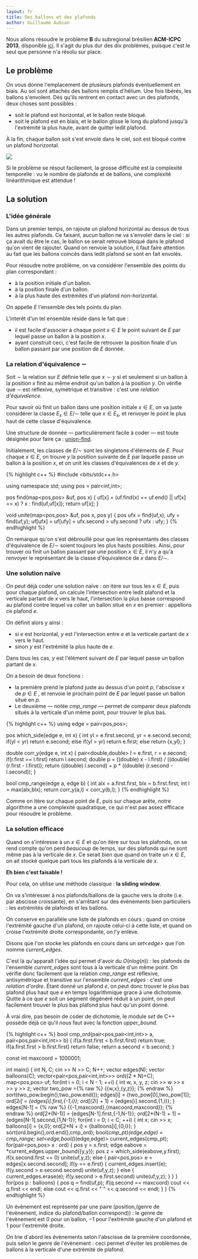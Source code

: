 ```yaml
---
layout: fr
title: Des ballons et des plafonds
author: Guillaume Aubian
---
```


<style TYPE="text/css">
code.has-jax {font: inherit; font-size: 100%; background: inherit; border: inherit;}
</style>
<script type="text/x-mathjax-config">
MathJax.Hub.Config({
    tex2jax: {
        inlineMath: [['$','$'], ['\\(','\\)']],
        skipTags: ['script', 'noscript', 'style', 'textarea', 'pre'] // removed 'code' entry
    }
});
MathJax.Hub.Queue(function() {
    var all = MathJax.Hub.getAllJax(), i;
    for(i = 0; i < all.length; i += 1) {
        all[i].SourceElement().parentNode.className += ' has-jax';
    }
});
</script>
<script type="text/javascript" src="http://cdn.mathjax.org/mathjax/latest/MathJax.js?config=TeX-AMS-MML_HTMLorMML"></script>

Nous allons résoudre le problème **B** du subregional brésilien **ACM-ICPC 2013**, disponible [ici](http://codeforces.com/gym/101473/attachments/download/5792/20132014-acmicpc-brazil-subregional-programming-contest-en.pdf). Il s'agit du plus dur des dix problèmes, puisque c'est le seul que personne n'a résolu sur place.

## Le problème

On vous donne l'emplacement de plusieurs plafonds éventuellement en biais. Au sol sont attachés des ballons remplis d'hélium. Une fois libérés, les ballons s'envolent. Dès qu'ils rentrent en contact avec un des plafonds, deux choses sont possibles :

* soit le plafond est horizontal, et le ballon reste bloqué.
* soit le plafond est en biais, et le ballon glisse le long du plafond jusqu'à l'extrémité la plus haute, avant de quitter ledit plafond.

À la fin, chaque ballon soit s'est envolé dans le ciel, soit est bloqué contre un plafond horizontal.

<img src="/fr/images/ballonsplafonds/grid_balloons.svg" style="float: center"/>

Si le problème se résout facilement, la grosse difficulté est la complexité temporelle : vu le nombre de plafonds et de ballons, une complexité linéarithmique est attendue !

## La solution

### L'idée générale

Dans un premier temps, on rajoute un plafond horizontal au dessus de tous les autres plafonds. Ce faisant, aucun ballon ne va s'envoler dans le ciel : si ça avait du être le cas, le ballon se serait retrouvé bloqué dans le plafond qu'on vient de rajouter. Quand on renvoie la solution, il faut faire attention au fait que les ballons coincés dans ledit plafond se sont en fait envolés.

Pour résoudre notre problème, on va considérer l'ensemble des points du plan correspondant :
* à la position initiale d'un ballon.
* à la position finale d'un ballon.
* à la plus haute des extrémités d'un plafond non-horizontal.

On appelle $E$ l'ensemble des tels points du plan.

L'interêt d'un tel ensemble réside dans le fait que :
* il est facile d'associer à chaque point $x \in E$ le point suivant de $E$ par lequel passe un ballon à la position $x$.
* ayant construit ceci, c'est facile de retrouver la position finale d'un ballon passant par une position de $E$ donnée.

### La relation d'équivalence $\sim$

Soit $\sim$ la relation sur $E$ définie telle que $x \sim y$ si et seulement si un ballon à la position $x$ finit au même endroit qu'un ballon à la position $y$. On vérifie que $\sim$ est réflexive, symétrique et transitive : c'est une *relation d'équivalence*.

Pour savoir où finit un ballon dans une position initiale $x \in E$, on va juste considérer la classe $E_{x} \in E / \sim$ telle que $x \in E_{x}$, et renvoyer le point le plus haut de cette classe d'équivalence.

Une structure de donnée — particulièrement facile à coder — est toute désignée pour faire ça : [union-find](https://fr.wikipedia.org/wiki/Union-find).

Initialement, les classes de $E / \sim$ sont les singletons d'éléments de $E$. Pour chaque $x \in E$, on trouve $y$ la position suivante de $E$ par laquelle passe un ballon à la position $x$, et on unit les classes d'équivalences de $x$ et de $y$.

{% highlight c++ %}
#include <bits/stdc++.h>

using namespace std;
using pos = pair<int,int>;

pos find(map<pos,pos> &uf, pos x) {
    uf[x] = (uf.find(x) == uf.end() || uf[x] == x) ? x : find(uf,uf[x]);
    return uf[x];
}

void unite(map<pos,pos> &uf, pos x, pos y) {
    pos ufx = find(uf,x), ufy = find(uf,y);
    uf[ufx] = uf[ufy] = ufx.second > ufy.second ? ufx : ufy;
}
{% endhighlight %}

On remarque qu'on s'est débrouillé pour que les représentants des classes d'équivalence de $E / \sim$ soient toujours les plus hauts possibles. Ainsi, pour trouver où finit un ballon passant par une position $x \in E$, il n'y a qu'à renvoyer le représentant de la classe d'équivalence de $x$ dans $E / \sim$.

### Une solution naïve

On peut déjà coder une solution naïve : on itère sur tous les $x \in E$, puis pour chaque plafond, on calcule l'intersection entre ledit plafond et la verticale partant de $x$ vers le haut, l'intersection la plus basse correspond au plafond contre lequel va coller un ballon situé en $x$ en premier : appellons ce plafond $e$.

On définit alors y ainsi :
* si $e$ est horizontal, $y$ est l'intersection entre $e$ et la verticale partant de $x$ vers le haut.
* sinon $y$ est l'extrémité la plus haute de $e$.

Dans tous les cas, $y$ est l'élément suivant de $E$ par lequel passe un ballon partant de $x$.

On a besoin de deux fonctions :
* la première prend le plafond juste au dessus d'un point $p$, l'abscisse $x$ de $p \in E$ , et renvoie le prochain point de $E$ par lequel passe un ballon situé en $p$.
* Le deuxième — notée *cmp_range* — permet de comparer deux plafonds situés à la verticale d'un même point, pour trouver le plus bas.

{% highlight c++ %}
using edge = pair<pos,pos>;

pos which_side(edge e, int x) {
    int yl = e.first.second, yr = e.second.second;
    if(yl < yr) return e.second;
    else if(yl > yr) return e.first;
    else return {x,yl};
}

double corr_y(edge e, int x) {
    pair<double,double> l = e.first, r = e.second;
    if(r.first == l.first) return l.second;
    double p = ((double) x - l.first) / ((double) (r.first - l.first)); 
    return ((double) l.second) + p * ((double) (r.second - l.second));
}

bool cmp_range(edge a, edge b) {
    int alx = a.first.first, blx = b.first.first;
    int l = max(alx,blx);
    return corr_y(a,l) < corr_y(b,l);
}
{% endhighlight %}

Comme on itère sur chaque point de $E$, puis sur chaque arête, notre algorithme a une complexité quadratique, ce qui n'est pas assez efficace pour résoudre le problème.

### La solution efficace

Quand on s'intéresse à un $x \in E$ et qu'on itère sur tous les plafonds, on se rend compte qu'on perd *beaucoup* de temps, sur des plafonds qui ne sont même pas à la verticale de $x$. Ce serait bien que quand on traite un $x \in E$, on ait stocké quelque part tous les plafonds à la verticale de $x$.

**Eh bien c'est faisable !**

Pour cela, on utilise une méthode classique : **la sliding window**.

On va s'intéresser à nos plafonds/ballons de la gauche vers la droite (i.e. par abscisse croissante), en s'arrêtant sur des évènements bien particuliers : les extrémités de plafonds et les ballons.

On conserve en parallèle une liste de plafonds en cours : quand on croise l'extrémité gauche d'un plafond, on rajoute celui-ci à cette liste, et quand on croise l'extrémité droite correspondante, on l'y enlève.

Disons que l'on stocke les plafonds en cours dans un *set\<edge\>* que l'on nomme *current_edges*.

C'est là qu'apparaît l'idée qui permet d'avoir du $O(nlog(n))$ : les plafonds de l'ensemble *current_edges* sont tous à la verticale d'un même point. On vérifie donc facilement que la relation *cmp_range* est réflexive, antisymétrique et transitive sur l'ensemble *current_edges* : c'est une *relation d'ordre*. Étant donné un plafond $e$, on peut donc trouver le plus bas plafond plus haut que $e$ en temps logarithmique grace à une dichotomie. Quitte à ce que $e$ soit un segment dégénéré réduit à un point, on peut facilement trouver le plus bas plafond plus haut qu'un point donné. 

À vrai dire, pas besoin de coder de dichotomie, le module *set* de C++ possède déjà ce qu'il nous faut avec la fonction *upper_bound*.

{% highlight c++ %}
bool cmp_ord(pair<pos,pair<int,int>> a, pair<pos,pair<int,int>> b) {
    if(a.first.first < b.first.first) return true;
    if(a.first.first > b.first.first) return false;
    return a.second < b.second;
}

const int maxcoord = 1000001;

int main() {
    int N, C;
    cin >> N >> C;
    N++;
    vector<edge> edges(N);
    vector<pos> balloons(C);
    vector<pair<pos,pair<int,int>>> ord((2 * N)+C);
    map<pos,pos> uf;
    for(int i = 0; i < N - 1; ++i) {
	int w, x, y, z;
	cin >> w >> x >> y >> z;
	vector<pos> two_pow ={% raw %} {{w,x},{y,z}}; {% endraw %}
	sort(two_pow.begin(),two_pow.end());
	edges[i] = {two_pow[0],two_pow[1]};
	ord[2*i] = {edges[i].first,{-1,i}};
	ord[(2*i) + 1] = {edges[i].second,{1,i}};
    }
    edges[N-1] = {% raw %} {{-1,maxcoord},{maxcoord,maxcoord}}; {% endraw %}
    ord[2*(N-1)] = {edges[N-1].first,{-1,N-1}};
    ord[2*(N-1) + 1] = {edges[N-1].second,{1,N-1}};
    for(int i = 0; i < C; ++i) {
	int x;
	cin >> x;
	balloons[i] = {x,0};
	ord[2*N + i] = {balloons[i],{0,i}};
    }
    sort(ord.begin(),ord.end(),cmp_ord);
    bool(*cmp_pt)(edge,edge) = cmp_range;
    set<edge,bool(*)(edge,edge)> current_edges(cmp_pt);
    for(pair<pos,pos> x : ord) {
	pos y = x.first;
	edge eabove = *current_edges.upper_bound({y,y});
	pos z = which_side(eabove,y.first);
	if(x.second.first == 0) unite(uf,y,z);
	else {
	    pair<pos,pos> e = edges[x.second.second];
	    if(y == e.first) {
	        current_edges.insert(e);
		if(y.second > e.second.second) unite(uf,y,z);
	    }
	    else {
		current_edges.erase(e);
		if(y.second > e.first.second) unite(uf,y,z);
	    }
	}
    }
    for(pos p : balloons) {
	pos q = find(uf,p);
	if(q.second == maxcoord) cout << q.first << endl;
	else cout << q.first << " " << q.second << endl;
    }
}
{% endhighlight %}

Un évènement est représenté par une paire (position,(genre de l'évènement, indice du plafond/ballon correspond)) : le genre de l'évènement est $0$ pour un ballon, $-1$ pour l'extrémité gauche d'un plafond et $1$ pour l'extrémité droite.

On trie d'abord les évènements selon l'abscisse de la première coordonnée, puis selon le genre de l'évènement : ceci permet d'éviter les problèmes de ballons à la verticale d'une extrémité de plafond.

